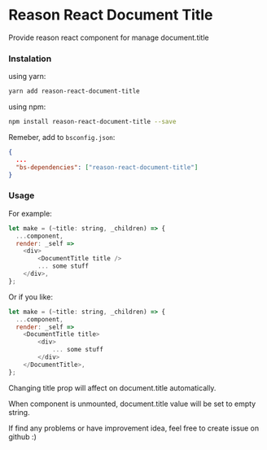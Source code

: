 # Reason React Document Title
Provide reason react component for manage document.title

### Instalation
using yarn:
```sh
yarn add reason-react-document-title
```
using npm:
```sh
npm install reason-react-document-title --save
```
Remeber, add to `bsconfig.json`:
```json
{
  ...
  "bs-dependencies": ["reason-react-document-title"]
}
```

### Usage
For example:
```javascript
let make = (~title: string, _children) => {
  ...component,
  render: _self => 
    <div>
        <DocumentTitle title />
        ... some stuff
    </div>,
};
```

Or if you like:
```javascript
let make = (~title: string, _children) => {
  ...component,
  render: _self => 
    <DocumentTitle title>
        <div>
            ... some stuff
        </div>
    </DocumentTitle>,
};
```

Changing title prop will affect on document.title automatically.

When component is unmounted, document.title value will be set to empty string.

If find any problems or have improvement idea, feel free to create issue on github :)